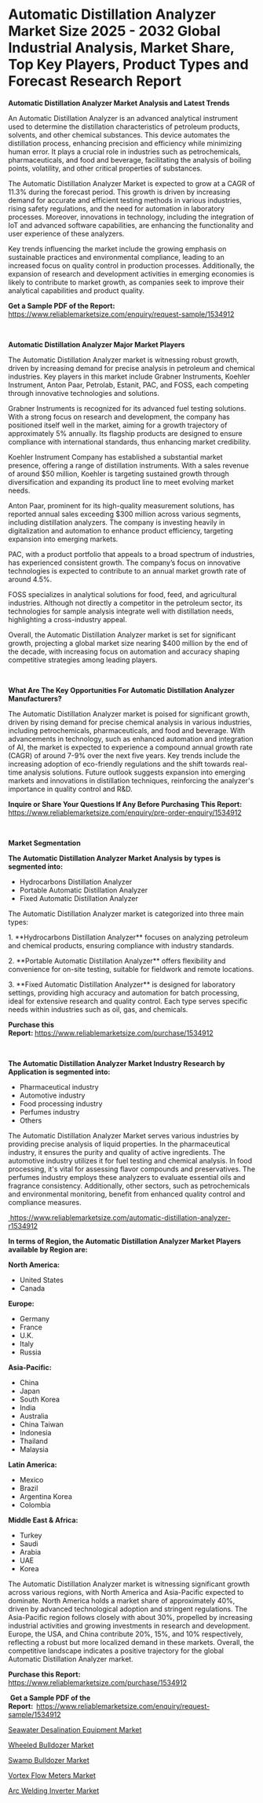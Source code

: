 <p><h1>Automatic Distillation Analyzer Market Size 2025 - 2032 Global Industrial Analysis, Market Share, Top Key Players, Product Types and Forecast Research Report</h1></p><p><strong>Automatic Distillation Analyzer Market Analysis and Latest Trends</strong></p>
<p><p>An Automatic Distillation Analyzer is an advanced analytical instrument used to determine the distillation characteristics of petroleum products, solvents, and other chemical substances. This device automates the distillation process, enhancing precision and efficiency while minimizing human error. It plays a crucial role in industries such as petrochemicals, pharmaceuticals, and food and beverage, facilitating the analysis of boiling points, volatility, and other critical properties of substances.</p><p>The Automatic Distillation Analyzer Market is expected to grow at a CAGR of 11.3% during the forecast period. This growth is driven by increasing demand for accurate and efficient testing methods in various industries, rising safety regulations, and the need for automation in laboratory processes. Moreover, innovations in technology, including the integration of IoT and advanced software capabilities, are enhancing the functionality and user experience of these analyzers.</p><p>Key trends influencing the market include the growing emphasis on sustainable practices and environmental compliance, leading to an increased focus on quality control in production processes. Additionally, the expansion of research and development activities in emerging economies is likely to contribute to market growth, as companies seek to improve their analytical capabilities and product quality.</p></p>
<p><strong>Get a Sample PDF of the Report:&nbsp;</strong> <a href="https://www.reliablemarketsize.com/enquiry/request-sample/1534912?utm_campaign=2115&utm_medium=2&utm_source=Github&utm_content=ia&utm_term=08042025&utm_id=automatic-distillation-analyzer">https://www.reliablemarketsize.com/enquiry/request-sample/1534912</a></p>
<p>&nbsp;</p>
<p><strong>Automatic Distillation Analyzer Major Market Players</strong></p>
<p><p>The Automatic Distillation Analyzer market is witnessing robust growth, driven by increasing demand for precise analysis in petroleum and chemical industries. Key players in this market include Grabner Instruments, Koehler Instrument, Anton Paar, Petrolab, Estanit, PAC, and FOSS, each competing through innovative technologies and solutions.</p><p>Grabner Instruments is recognized for its advanced fuel testing solutions. With a strong focus on research and development, the company has positioned itself well in the market, aiming for a growth trajectory of approximately 5% annually. Its flagship products are designed to ensure compliance with international standards, thus enhancing market credibility.</p><p>Koehler Instrument Company has established a substantial market presence, offering a range of distillation instruments. With a sales revenue of around $50 million, Koehler is targeting sustained growth through diversification and expanding its product line to meet evolving market needs.</p><p>Anton Paar, prominent for its high-quality measurement solutions, has reported annual sales exceeding $300 million across various segments, including distillation analyzers. The company is investing heavily in digitalization and automation to enhance product efficiency, targeting expansion into emerging markets.</p><p>PAC, with a product portfolio that appeals to a broad spectrum of industries, has experienced consistent growth. The company’s focus on innovative technologies is expected to contribute to an annual market growth rate of around 4.5%.</p><p>FOSS specializes in analytical solutions for food, feed, and agricultural industries. Although not directly a competitor in the petroleum sector, its technologies for sample analysis integrate well with distillation needs, highlighting a cross-industry appeal.</p><p>Overall, the Automatic Distillation Analyzer market is set for significant growth, projecting a global market size nearing $400 million by the end of the decade, with increasing focus on automation and accuracy shaping competitive strategies among leading players.</p></p>
<p>&nbsp;</p>
<p><strong>What Are The Key Opportunities For Automatic Distillation Analyzer Manufacturers?</strong></p>
<p><p>The Automatic Distillation Analyzer market is poised for significant growth, driven by rising demand for precise chemical analysis in various industries, including petrochemicals, pharmaceuticals, and food and beverage. With advancements in technology, such as enhanced automation and integration of AI, the market is expected to experience a compound annual growth rate (CAGR) of around 7-9% over the next five years. Key trends include the increasing adoption of eco-friendly regulations and the shift towards real-time analysis solutions. Future outlook suggests expansion into emerging markets and innovations in distillation techniques, reinforcing the analyzer's importance in quality control and R&D.</p></p>
<p><strong>Inquire or Share Your Questions If Any Before Purchasing This Report:</strong> <a href="https://www.reliablemarketsize.com/enquiry/pre-order-enquiry/1534912?utm_campaign=2115&utm_medium=2&utm_source=Github&utm_content=ia&utm_term=08042025&utm_id=automatic-distillation-analyzer">https://www.reliablemarketsize.com/enquiry/pre-order-enquiry/1534912</a></p>
<p>&nbsp;</p>
<p><strong>Market Segmentation</strong></p>
<p><strong>The Automatic Distillation Analyzer Market Analysis by types is segmented into:</strong></p>
<p><ul><li>Hydrocarbons Distillation Analyzer</li><li>Portable Automatic Distillation Analyzer</li><li>Fixed Automatic Distillation Analyzer</li></ul></p>
<p><p>The Automatic Distillation Analyzer market is categorized into three main types: </p><p>1. **Hydrocarbons Distillation Analyzer** focuses on analyzing petroleum and chemical products, ensuring compliance with industry standards. </p><p>2. **Portable Automatic Distillation Analyzer** offers flexibility and convenience for on-site testing, suitable for fieldwork and remote locations. </p><p>3. **Fixed Automatic Distillation Analyzer** is designed for laboratory settings, providing high accuracy and automation for batch processing, ideal for extensive research and quality control. Each type serves specific needs within industries such as oil, gas, and chemicals.</p></p>
<p><strong>Purchase this Report:&nbsp;</strong><a href="https://www.reliablemarketsize.com/purchase/1534912?utm_campaign=2115&utm_medium=2&utm_source=Github&utm_content=ia&utm_term=08042025&utm_id=automatic-distillation-analyzer">https://www.reliablemarketsize.com/purchase/1534912</a></p>
<p>&nbsp;</p>
<p><strong>The Automatic Distillation Analyzer Market Industry Research by Application is segmented into:</strong></p>
<p><ul><li>Pharmaceutical industry</li><li>Automotive industry</li><li>Food processing industry</li><li>Perfumes industry</li><li>Others</li></ul></p>
<p><p>The Automatic Distillation Analyzer Market serves various industries by providing precise analysis of liquid properties. In the pharmaceutical industry, it ensures the purity and quality of active ingredients. The automotive industry utilizes it for fuel testing and chemical analysis. In food processing, it's vital for assessing flavor compounds and preservatives. The perfumes industry employs these analyzers to evaluate essential oils and fragrance consistency. Additionally, other sectors, such as petrochemicals and environmental monitoring, benefit from enhanced quality control and compliance measures.</p></p>
<p><a href="https://www.reliablemarketsize.com/automatic-distillation-analyzer-r1534912?utm_campaign=2115&utm_medium=2&utm_source=Github&utm_content=ia&utm_term=08042025&utm_id=automatic-distillation-analyzer">&nbsp;https://www.reliablemarketsize.com/automatic-distillation-analyzer-r1534912</a></p>
<p><strong>In terms of Region, the Automatic Distillation Analyzer Market Players available by Region are:</strong></p>
<p>
    <p> <strong> North America: </strong>
        <ul>
            <li>United States</li>
            <li>Canada</li>
        </ul>
        </p> 
    <p> <strong> Europe: </strong>
        <ul>
            <li>Germany</li>
            <li>France</li>
            <li>U.K.</li>
            <li>Italy</li>
            <li>Russia</li>
        </ul>
        </p> 
    <p> <strong> Asia-Pacific: </strong>
        <ul>
            <li>China</li>
            <li>Japan</li>
            <li>South Korea</li>
            <li>India</li>
            <li>Australia</li>
            <li>China Taiwan</li>
            <li>Indonesia</li>
            <li>Thailand</li>
            <li>Malaysia</li>
        </ul>
        </p> 
    <p> <strong> Latin America: </strong>
        <ul>
            <li>Mexico</li>
            <li>Brazil</li>
            <li>Argentina Korea</li>
            <li>Colombia</li>
        </ul>
        </p> 
    <p> <strong> Middle East & Africa: </strong>
        <ul>
            <li>Turkey</li>
            <li>Saudi</li>
            <li>Arabia</li>
            <li>UAE</li>
            <li>Korea</li>
        </ul>
    </p>
    </p>
<p><p>The Automatic Distillation Analyzer market is witnessing significant growth across various regions, with North America and Asia-Pacific expected to dominate. North America holds a market share of approximately 40%, driven by advanced technological adoption and stringent regulations. The Asia-Pacific region follows closely with about 30%, propelled by increasing industrial activities and growing investments in research and development. Europe, the USA, and China contribute 20%, 15%, and 10% respectively, reflecting a robust but more localized demand in these markets. Overall, the competitive landscape indicates a positive trajectory for the global Automatic Distillation Analyzer market.</p></p>
<p><strong>Purchase this Report: </strong><a href="https://www.reliablemarketsize.com/purchase/1534912?utm_campaign=2115&utm_medium=2&utm_source=Github&utm_content=ia&utm_term=08042025&utm_id=automatic-distillation-analyzer">https://www.reliablemarketsize.com/purchase/1534912</a></p>
<p>&nbsp;<strong>Get a Sample PDF of the Report:&nbsp;&nbsp;</strong><a href="https://www.reliablemarketsize.com/enquiry/request-sample/1534912?utm_campaign=2115&utm_medium=2&utm_source=Github&utm_content=ia&utm_term=08042025&utm_id=automatic-distillation-analyzer">https://www.reliablemarketsize.com/enquiry/request-sample/1534912</a></p>
<p><strong></strong></p>
<p><p><a href="https://github.com/elhibacajka/Market-Research-Report-List-1/blob/main/seawater-desalination-equipment-market.md?utm_campaign=2115&utm_medium=2&utm_source=Github&utm_content=ia&utm_term=08042025&utm_id=automatic-distillation-analyzer">Seawater Desalination Equipment Market</a></p><p><a href="https://github.com/kabotcaddoub/Market-Research-Report-List-1/blob/main/wheeled-bulldozer-market.md?utm_campaign=2115&utm_medium=2&utm_source=Github&utm_content=ia&utm_term=08042025&utm_id=automatic-distillation-analyzer">Wheeled Bulldozer Market</a></p><p><a href="https://github.com/duskodazzi34/Market-Research-Report-List-1/blob/main/swamp-bulldozer-market.md?utm_campaign=2115&utm_medium=2&utm_source=Github&utm_content=ia&utm_term=08042025&utm_id=automatic-distillation-analyzer">Swamp Bulldozer Market</a></p><p><a href="https://github.com/ienamoun/Market-Research-Report-List-1/blob/main/vortex-flow-meters-market.md?utm_campaign=2115&utm_medium=2&utm_source=Github&utm_content=ia&utm_term=08042025&utm_id=automatic-distillation-analyzer">Vortex Flow Meters Market</a></p><p><a href="https://github.com/drevertevell/Market-Research-Report-List-1/blob/main/arc-welding-inverter-market.md?utm_campaign=2115&utm_medium=2&utm_source=Github&utm_content=ia&utm_term=08042025&utm_id=automatic-distillation-analyzer">Arc Welding Inverter Market</a></p></p>